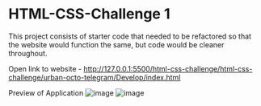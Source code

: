# HTML-CSS-Challenge 1
This project consists of starter code that needed to be refactored so that the website would function the same, but code would be cleaner throughout.

Open link to website - http://127.0.0.1:5500/html-css-challenge/html-css-challenge/urban-octo-telegram/Develop/index.html
  
Preview of Application
  ![image](https://user-images.githubusercontent.com/121911679/215654334-9ebb6086-2133-4811-8c3a-a096a3a753d1.png)
  ![image](https://user-images.githubusercontent.com/121911679/215654470-f2690dbf-dcbe-443f-8fdd-e4210e8183d3.png)


